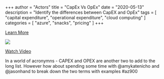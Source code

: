 +++
author = "Actors"
title = "CapEx Vs OpEx"
date = "2020-05-13"
description = "Identify the differences between CapEX and OpEx"
tags = [
    "capital expenditure",
    "operational expenditure",
    "cloud computing"
]
categories = [
    "azure",
    "snacks",
    "pricing"
]
+++

[Learn More](https://docs.microsoft.com/learn/modules/principles-cloud-computing/3c-capex-vs-opex?WT.mc_id=snackable-social-cxa)

![](/img/capexopex.png)

[Watch Video](https://twitter.com/i/status/1258411264532901892)

In a world of acronymns - CAPEX and OPEX are another two to add to the long list. However how about spending some time with @amykatenicho and @jasonhand to break down the two terms with examples #az900